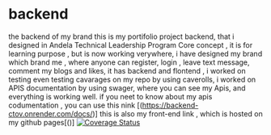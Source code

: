 # backend
the backend of my brand
this is my portifolio project backend, that i designed in Andela Technical Leadership Program Core concept , it is for learning purpose , 
but  is now working verywhere, i have designed my brand which brand me , where anyone can register, login , leave text message, comment my blogs and likes, it has backend and flontend ,  i worked on testing even testing cavarages on my repo by using caverolls, i worked on APIS documentation by using swager, where you can see my Apis,  and everything is working well.
if you neet to know about my apis codumentation , you can use this nink [(https://backend-ctov.onrender.com/docs/)]
this is also my front-end link , which is hosted on my github pages[()]
[![Coverage Status](https://coveralls.io/repos/github/Emmyfrank/backend/badge.svg?branch=main)](https://coveralls.io/github/Emmyfrank/backend?branch=main)
